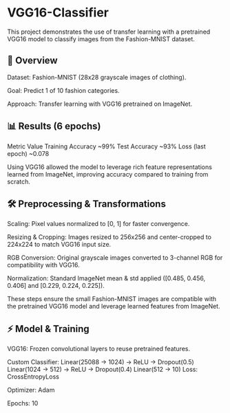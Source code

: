 # VGG16-Classifier
This project demonstrates the use of transfer learning with a pretrained VGG16 model to classify images from the Fashion-MNIST dataset.

## 📝 Overview

Dataset: Fashion-MNIST (28x28 grayscale images of clothing).

Goal: Predict 1 of 10 fashion categories.

Approach: Transfer learning with VGG16 pretrained on ImageNet.

## 📊 Results (6 epochs)
Metric	Value
Training Accuracy	~99%
Test Accuracy	~93%
Loss (last epoch)	~0.078

Using VGG16 allowed the model to leverage rich feature representations learned from ImageNet, improving accuracy compared to training from scratch.

## 🛠️ Preprocessing & Transformations

Scaling: Pixel values normalized to [0, 1] for faster convergence.

Resizing & Cropping: Images resized to 256x256 and center-cropped to 224x224 to match VGG16 input size.

RGB Conversion: Original grayscale images converted to 3-channel RGB for compatibility with VGG16.

Normalization: Standard ImageNet mean & std applied ([0.485, 0.456, 0.406] and [0.229, 0.224, 0.225]).

These steps ensure the small Fashion-MNIST images are compatible with the pretrained VGG16 model and leverage learned features from ImageNet.

## ⚡ Model & Training

VGG16: Frozen convolutional layers to reuse pretrained features.

Custom Classifier:
  Linear(25088 → 1024) → ReLU → Dropout(0.5)
  Linear(1024 → 512) → ReLU → Dropout(0.4)
  Linear(512 → 10)
Loss: CrossEntropyLoss

Optimizer: Adam

Epochs: 10

